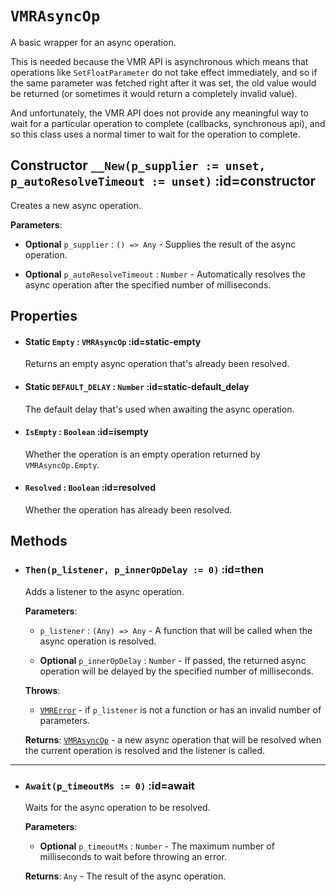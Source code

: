 # `VMRAsyncOp`  <!-- {docsify-ignore-all} -->

  A basic wrapper for an async operation.
  
  This is needed because the VMR API is asynchronous which means that operations like `SetFloatParameter` do not take effect immediately,
  and so if the same parameter was fetched right after it was set, the old value would be returned (or sometimes it would return a completely invalid value).
  
  And unfortunately, the VMR API does not provide any meaningful way to wait for a particular operation to complete (callbacks, synchronous api), and so this class uses a normal timer to wait for the operation to complete.
## Constructor `__New(p_supplier := unset, p_autoResolveTimeout := unset)` :id=constructor
  Creates a new async operation.

  **Parameters**:
  - **Optional** `p_supplier` : `() => Any` - Supplies the result of the async operation.

  - **Optional** `p_autoResolveTimeout` : `Number` - Automatically resolves the async operation after the specified number of milliseconds.


## Properties
* #### **Static** `Empty` : `VMRAsyncOp` :id=static-empty
  Returns an empty async operation that's already been resolved.
* #### **Static** `DEFAULT_DELAY` : `Number` :id=static-default_delay
  The default delay that's used when awaiting the async operation.
* #### `IsEmpty` : `Boolean` :id=isempty
  Whether the operation is an empty operation returned by `VMRAsyncOp.Empty`.
* #### `Resolved` : `Boolean` :id=resolved
  Whether the operation has already been resolved.

## Methods
* ### `Then(p_listener, p_innerOpDelay := 0)` :id=then
  Adds a listener to the async operation.

  **Parameters**:
  - `p_listener` : `(Any) => Any` - A function that will be called when the async operation is resolved.

  - **Optional** `p_innerOpDelay` : `Number` - If passed, the returned async operation will be delayed by the specified number of milliseconds.

  **Throws**:
  - [`VMRError`](/classes/vmrerror) - if `p_listener` is not a function or has an invalid number of parameters.

  **Returns**: [`VMRAsyncOp`](/classes/vmrasyncop) - a new async operation that will be resolved when the current operation is resolved and the listener is called.


______
* ### `Await(p_timeoutMs := 0)` :id=await
  Waits for the async operation to be resolved.

  **Parameters**:
  - **Optional** `p_timeoutMs` : `Number` - The maximum number of milliseconds to wait before throwing an error.

  **Returns**: `Any` - The result of the async operation.